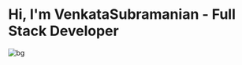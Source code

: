# Hi, I'm VenkataSubramanian - Full Stack Developer

![bg][ProfileImage]

<!--
**Ravi-Venkat-Developer/Ravi-Venkat-Developer** is a ✨ _special_ ✨ repository because its `README.md` (this file) appears on your GitHub profile.

Here are some ideas to get you started:

- 🔭 I’m currently working on ...
- 🌱 I’m currently learning ...
- 👯 I’m looking to collaborate on ...
- 🤔 I’m looking for help with ...
- 💬 Ask me about ...
- 📫 How to reach me: ...
- 😄 Pronouns: ...
- ⚡ Fun fact: ...
-->
[ProfileImage]: https://qph.fs.quoracdn.net/main-thumb-780453497-200-rpvdyiwpxapbwlindmddjgmxnkhmalre.jpeg
